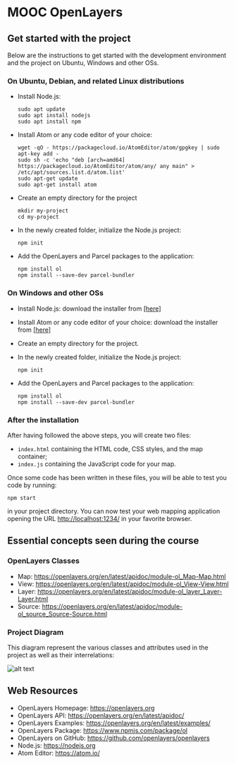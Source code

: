 # MOOC OpenLayers

## Get started with the project

Below are the instructions to get started with the development environment and the project on Ubuntu, Windows and other OSs.

### On Ubuntu, Debian, and related Linux distributions

- Install Node.js:
   ```
   sudo apt update
   sudo apt install nodejs
   sudo apt install npm
   ```

- Install Atom or any code editor of your choice:
   ```
   wget -qO - https://packagecloud.io/AtomEditor/atom/gpgkey | sudo apt-key add -
   sudo sh -c 'echo "deb [arch=amd64] https://packagecloud.io/AtomEditor/atom/any/ any main" > /etc/apt/sources.list.d/atom.list'
   sudo apt-get update
   sudo apt-get install atom
   ```

- Create an empty directory for the project
   ```
   mkdir my-project
   cd my-project
   ```

- In the newly created folder, initialize the Node.js project:
   ```
   npm init
   ```

- Add the OpenLayers and Parcel packages to the application:
   ```
   npm install ol
   npm install --save-dev parcel-bundler
   ```

### On Windows and other OSs

- Install Node.js: download the installer from [[here]](https://nodejs.org/en/download/)

- Install Atom or any code editor of your choice: download the installer from [[here]](https://atom.io/)

- Create an empty directory for the project.

- In the newly created folder, initialize the Node.js project:
   ```
   npm init
   ```

- Add the OpenLayers and Parcel packages to the application:
   ```
   npm install ol
   npm install --save-dev parcel-bundler
   ```

### After the installation

After having followed the above steps, you will create two files:
- `index.html` containing the HTML code, CSS styles, and the map container;
- `index.js` containing the JavaScript code for your map.

Once some code has been written in these files, you will be able to test you code by running:
   ```
   npm start
   ```

in your project directory. You can now test your web mapping application opening the URL [http://localhost:1234/](http://localhost:1234/) in your favorite browser.


## Essential concepts seen during the course

### OpenLayers Classes
* Map: https://openlayers.org/en/latest/apidoc/module-ol_Map-Map.html
* View: https://openlayers.org/en/latest/apidoc/module-ol_View-View.html
* Layer: https://openlayers.org/en/latest/apidoc/module-ol_layer_Layer-Layer.html
* Source: https://openlayers.org/en/latest/apidoc/module-ol_source_Source-Source.html

### Project Diagram

This diagram represent the various classes and attributes used in the project as well as their interrelations:

![alt text](https://github.com/faselm/mooc-openlayers-project/blob/main/diagrams/diagram-2.10.png "Diagram")

## Web Resources
* OpenLayers Homepage: https://openlayers.org
* OpenLayers API: https://openlayers.org/en/latest/apidoc/
* OpenLayers Examples: https://openlayers.org/en/latest/examples/
* OpenLayers Package: https://www.npmjs.com/package/ol
* OpenLayers on GitHub: https://github.com/openlayers/openlayers
* Node.js: https://nodejs.org
* Atom Editor: https://atom.io/
